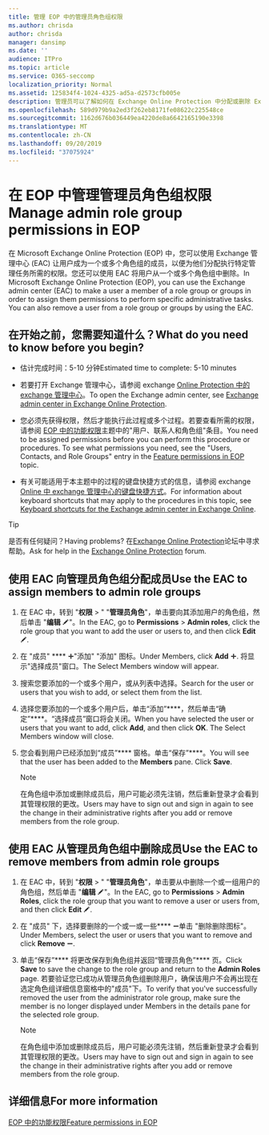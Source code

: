 ```yaml
---
title: 管理 EOP 中的管理员角色组权限
ms.author: chrisda
author: chrisda
manager: dansimp
ms.date: ''
audience: ITPro
ms.topic: article
ms.service: O365-seccomp
localization_priority: Normal
ms.assetid: 125834f4-1024-4325-ad5a-d2573cfb005e
description: 管理员可以了解如何在 Exchange Online Protection 中分配或删除 Exchange 管理中心（EAC）中的权限。
ms.openlocfilehash: 589d979b9a2ed3f262eb8171fe08622c225548ce
ms.sourcegitcommit: 1162d676b036449ea4220de8a6642165190e3398
ms.translationtype: MT
ms.contentlocale: zh-CN
ms.lasthandoff: 09/20/2019
ms.locfileid: "37075924"
---
```

# <a name="manage-admin-role-group-permissions-in-eop"></a><span data-ttu-id="3f3c4-103">在 EOP 中管理管理员角色组权限</span><span class="sxs-lookup"><span data-stu-id="3f3c4-103">Manage admin role group permissions in EOP</span></span>
  
<span data-ttu-id="3f3c4-p101">在 Microsoft Exchange Online Protection (EOP) 中，您可以使用 Exchange 管理中心 (EAC) 让用户成为一个或多个角色组的成员，以便为他们分配执行特定管理任务所需的权限。您还可以使用 EAC 将用户从一个或多个角色组中删除。</span><span class="sxs-lookup"><span data-stu-id="3f3c4-p101">In Microsoft Exchange Online Protection (EOP), you can use the Exchange admin center (EAC) to make a user a member of a role group or groups in order to assign them permissions to perform specific administrative tasks. You can also remove a user from a role group or groups by using the EAC.</span></span>
  
## <a name="what-do-you-need-to-know-before-you-begin"></a><span data-ttu-id="3f3c4-106">在开始之前，您需要知道什么？</span><span class="sxs-lookup"><span data-stu-id="3f3c4-106">What do you need to know before you begin?</span></span>

- <span data-ttu-id="3f3c4-107">估计完成时间：5-10 分钟</span><span class="sxs-lookup"><span data-stu-id="3f3c4-107">Estimated time to complete: 5-10 minutes</span></span>

- <span data-ttu-id="3f3c4-108">若要打开 Exchange 管理中心，请参阅 exchange [Online Protection 中的 exchange 管理中心](exchange-admin-center-in-exchange-online-protection-eop.md)。</span><span class="sxs-lookup"><span data-stu-id="3f3c4-108">To open the Exchange admin center, see [Exchange admin center in Exchange Online Protection](exchange-admin-center-in-exchange-online-protection-eop.md).</span></span>

- <span data-ttu-id="3f3c4-p102">您必须先获得权限，然后才能执行此过程或多个过程。若要查看所需的权限，请参阅 [EOP 中的功能权限](feature-permissions-in-eop.md)主题中的"用户、联系人和角色组"条目。</span><span class="sxs-lookup"><span data-stu-id="3f3c4-p102">You need to be assigned permissions before you can perform this procedure or procedures. To see what permissions you need, see the "Users, Contacts, and Role Groups" entry in the [Feature permissions in EOP](feature-permissions-in-eop.md) topic.</span></span>

- <span data-ttu-id="3f3c4-111">有关可能适用于本主题中的过程的键盘快捷方式的信息，请参阅 exchange [Online 中 exchange 管理中心的键盘快捷方式](https://docs.microsoft.com/Exchange/accessibility/keyboard-shortcuts-in-admin-center)。</span><span class="sxs-lookup"><span data-stu-id="3f3c4-111">For information about keyboard shortcuts that may apply to the procedures in this topic, see [Keyboard shortcuts for the Exchange admin center in Exchange Online](https://docs.microsoft.com/Exchange/accessibility/keyboard-shortcuts-in-admin-center).</span></span>

> [!TIP]
> <span data-ttu-id="3f3c4-112">是否有任何疑问？</span><span class="sxs-lookup"><span data-stu-id="3f3c4-112">Having problems?</span></span> <span data-ttu-id="3f3c4-113">在[Exchange Online Protection](https://go.microsoft.com/fwlink/p/?linkId=285351)论坛中寻求帮助。</span><span class="sxs-lookup"><span data-stu-id="3f3c4-113">Ask for help in the [Exchange Online Protection](https://go.microsoft.com/fwlink/p/?linkId=285351) forum.</span></span>
  
## <a name="use-the-eac-to-assign-members-to-admin-role-groups"></a><span data-ttu-id="3f3c4-114">使用 EAC 向管理员角色组分配成员</span><span class="sxs-lookup"><span data-stu-id="3f3c4-114">Use the EAC to assign members to admin role groups</span></span>

1. <span data-ttu-id="3f3c4-115">在 EAC 中，转到 "**权限** \> " "**管理员角色**"，单击要向其添加用户的角色组，然后单击 "**编辑** ![编辑图标](../media/ITPro-EAC-EditIcon.gif)"。</span><span class="sxs-lookup"><span data-stu-id="3f3c4-115">In the EAC, go to **Permissions** \> **Admin roles**, click the role group that you want to add the user or users to, and then click **Edit** ![Edit icon](../media/ITPro-EAC-EditIcon.gif).</span></span>

2. <span data-ttu-id="3f3c4-116">在 "成员" \*\*\*\* ![下，单击](../media/ITPro-EAC-AddIcon.gif)"添加" "添加" 图标。</span><span class="sxs-lookup"><span data-stu-id="3f3c4-116">Under Members, click **Add** ![Add Icon](../media/ITPro-EAC-AddIcon.gif).</span></span> <span data-ttu-id="3f3c4-117">将显示"选择成员"窗口。</span><span class="sxs-lookup"><span data-stu-id="3f3c4-117">The Select Members window will appear.</span></span>

3. <span data-ttu-id="3f3c4-118">搜索您要添加的一个或多个用户，或从列表中选择。</span><span class="sxs-lookup"><span data-stu-id="3f3c4-118">Search for the user or users that you wish to add, or select them from the list.</span></span>

4. <span data-ttu-id="3f3c4-p105">选择您要添加的一个或多个用户后，单击“添加”\*\*\*\*，然后单击“确定”\*\*\*\*。“选择成员”窗口将会关闭。</span><span class="sxs-lookup"><span data-stu-id="3f3c4-p105">When you have selected the user or users that you want to add, click **Add**, and then click **OK**. The Select Members window will close.</span></span>

5. <span data-ttu-id="3f3c4-p106">您会看到用户已经添加到“成员”\*\*\*\* 窗格。单击“保存”\*\*\*\*。</span><span class="sxs-lookup"><span data-stu-id="3f3c4-p106">You will see that the user has been added to the **Members** pane. Click **Save**.</span></span>

   > [!NOTE]
   > <span data-ttu-id="3f3c4-123">在角色组中添加或删除成员后，用户可能必须先注销，然后重新登录才会看到其管理权限的更改。</span><span class="sxs-lookup"><span data-stu-id="3f3c4-123">Users may have to sign out and sign in again to see the change in their administrative rights after you add or remove members from the role group.</span></span> 
  
## <a name="use-the-eac-to-remove-members-from-admin-role-groups"></a><span data-ttu-id="3f3c4-124">使用 EAC 从管理员角色组中删除成员</span><span class="sxs-lookup"><span data-stu-id="3f3c4-124">Use the EAC to remove members from admin role groups</span></span>

1. <span data-ttu-id="3f3c4-125">在 EAC 中，转到 "**权限** \> " "**管理员角色**"，单击要从中删除一个或一组用户的角色组，然后单击 "**编辑** ![编辑图标](../media/ITPro-EAC-EditIcon.gif)"。</span><span class="sxs-lookup"><span data-stu-id="3f3c4-125">In the EAC, go to **Permissions** \> **Admin Roles**, click the role group that you want to remove a user or users from, and then click **Edit** ![Edit icon](../media/ITPro-EAC-EditIcon.gif).</span></span>

2. <span data-ttu-id="3f3c4-126">在 "成员" 下，选择要删除的一个或一或一些\*\*\*\* ![用户，然后](../media/ITPro-EAC-RemoveIcon.gif)单击 "删除删除图标"。</span><span class="sxs-lookup"><span data-stu-id="3f3c4-126">Under Members, select the user or users that you want to remove and click **Remove** ![Remove icon](../media/ITPro-EAC-RemoveIcon.gif).</span></span>

3. <span data-ttu-id="3f3c4-127">单击“保存”\*\*\*\* 将更改保存到角色组并返回“管理员角色”\*\*\*\* 页。</span><span class="sxs-lookup"><span data-stu-id="3f3c4-127">Click **Save** to save the change to the role group and return to the **Admin Roles** page.</span></span> <span data-ttu-id="3f3c4-128">若要验证您已成功从管理员角色组删除用户，确保该用户不会再出现在选定角色组详细信息窗格中的"成员"下。</span><span class="sxs-lookup"><span data-stu-id="3f3c4-128">To verify that you've successfully removed the user from the administrator role group, make sure the member is no longer displayed under Members in the details pane for the selected role group.</span></span>

   > [!NOTE]
   > <span data-ttu-id="3f3c4-129">在角色组中添加或删除成员后，用户可能必须先注销，然后重新登录才会看到其管理权限的更改。</span><span class="sxs-lookup"><span data-stu-id="3f3c4-129">Users may have to sign out and sign in again to see the change in their administrative rights after you add or remove members from the role group.</span></span>
  
## <a name="for-more-information"></a><span data-ttu-id="3f3c4-130">详细信息</span><span class="sxs-lookup"><span data-stu-id="3f3c4-130">For more information</span></span>

[<span data-ttu-id="3f3c4-131">EOP 中的功能权限</span><span class="sxs-lookup"><span data-stu-id="3f3c4-131">Feature permissions in EOP</span></span>](feature-permissions-in-eop.md)

